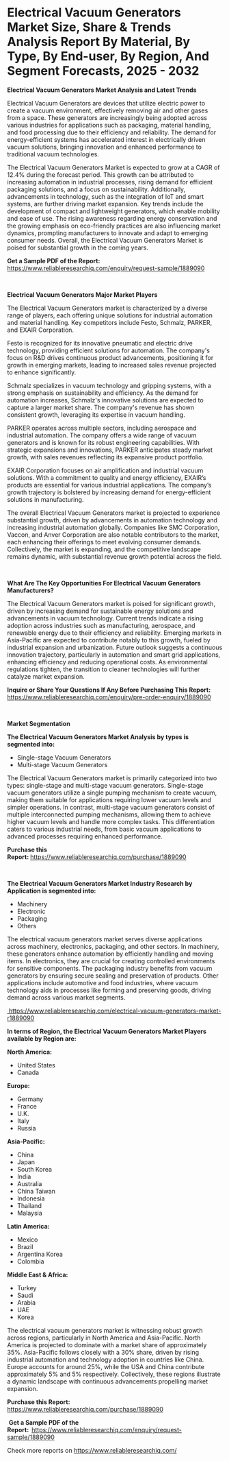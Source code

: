 <p><h1>Electrical Vacuum Generators Market Size, Share & Trends Analysis Report By Material, By Type, By End-user, By Region, And Segment Forecasts, 2025 - 2032</h1></p><p><strong>Electrical Vacuum Generators Market Analysis and Latest Trends</strong></p>
<p><p>Electrical Vacuum Generators are devices that utilize electric power to create a vacuum environment, effectively removing air and other gases from a space. These generators are increasingly being adopted across various industries for applications such as packaging, material handling, and food processing due to their efficiency and reliability. The demand for energy-efficient systems has accelerated interest in electrically driven vacuum solutions, bringing innovation and enhanced performance to traditional vacuum technologies.</p><p>The Electrical Vacuum Generators Market is expected to grow at a CAGR of 12.4% during the forecast period. This growth can be attributed to increasing automation in industrial processes, rising demand for efficient packaging solutions, and a focus on sustainability. Additionally, advancements in technology, such as the integration of IoT and smart systems, are further driving market expansion. Key trends include the development of compact and lightweight generators, which enable mobility and ease of use. The rising awareness regarding energy conservation and the growing emphasis on eco-friendly practices are also influencing market dynamics, prompting manufacturers to innovate and adapt to emerging consumer needs. Overall, the Electrical Vacuum Generators Market is poised for substantial growth in the coming years.</p></p>
<p><strong>Get a Sample PDF of the Report:&nbsp;</strong> <a href="https://www.reliableresearchiq.com/enquiry/request-sample/1889090?utm_campaign=1896&utm_medium=2&utm_source=Github&utm_content=ia&utm_term=14012025&utm_id=electrical-vacuum-generators">https://www.reliableresearchiq.com/enquiry/request-sample/1889090</a></p>
<p>&nbsp;</p>
<p><strong>Electrical Vacuum Generators Major Market Players</strong></p>
<p><p>The Electrical Vacuum Generators market is characterized by a diverse range of players, each offering unique solutions for industrial automation and material handling. Key competitors include Festo, Schmalz, PARKER, and EXAIR Corporation. </p><p>Festo is recognized for its innovative pneumatic and electric drive technology, providing efficient solutions for automation. The company's focus on R&D drives continuous product advancements, positioning it for growth in emerging markets, leading to increased sales revenue projected to enhance significantly. </p><p>Schmalz specializes in vacuum technology and gripping systems, with a strong emphasis on sustainability and efficiency. As the demand for automation increases, Schmalz's innovative solutions are expected to capture a larger market share. The company's revenue has shown consistent growth, leveraging its expertise in vacuum handling.</p><p>PARKER operates across multiple sectors, including aerospace and industrial automation. The company offers a wide range of vacuum generators and is known for its robust engineering capabilities. With strategic expansions and innovations, PARKER anticipates steady market growth, with sales revenues reflecting its expansive product portfolio.</p><p>EXAIR Corporation focuses on air amplification and industrial vacuum solutions. With a commitment to quality and energy efficiency, EXAIR’s products are essential for various industrial applications. The company’s growth trajectory is bolstered by increasing demand for energy-efficient solutions in manufacturing.</p><p>The overall Electrical Vacuum Generators market is projected to experience substantial growth, driven by advancements in automation technology and increasing industrial automation globally. Companies like SMC Corporation, Vaccon, and Anver Corporation are also notable contributors to the market, each enhancing their offerings to meet evolving consumer demands. Collectively, the market is expanding, and the competitive landscape remains dynamic, with substantial revenue growth potential across the field.</p></p>
<p>&nbsp;</p>
<p><strong>What Are The Key Opportunities For Electrical Vacuum Generators Manufacturers?</strong></p>
<p><p>The Electrical Vacuum Generators market is poised for significant growth, driven by increasing demand for sustainable energy solutions and advancements in vacuum technology. Current trends indicate a rising adoption across industries such as manufacturing, aerospace, and renewable energy due to their efficiency and reliability. Emerging markets in Asia-Pacific are expected to contribute notably to this growth, fueled by industrial expansion and urbanization. Future outlook suggests a continuous innovation trajectory, particularly in automation and smart grid applications, enhancing efficiency and reducing operational costs. As environmental regulations tighten, the transition to cleaner technologies will further catalyze market expansion.</p></p>
<p><strong>Inquire or Share Your Questions If Any Before Purchasing This Report:</strong> <a href="https://www.reliableresearchiq.com/enquiry/pre-order-enquiry/1889090?utm_campaign=1896&utm_medium=2&utm_source=Github&utm_content=ia&utm_term=14012025&utm_id=electrical-vacuum-generators">https://www.reliableresearchiq.com/enquiry/pre-order-enquiry/1889090</a></p>
<p>&nbsp;</p>
<p><strong>Market Segmentation</strong></p>
<p><strong>The Electrical Vacuum Generators Market Analysis by types is segmented into:</strong></p>
<p><ul><li>Single-stage Vacuum Generators</li><li>Multi-stage Vacuum Generators</li></ul></p>
<p><p>The Electrical Vacuum Generators market is primarily categorized into two types: single-stage and multi-stage vacuum generators. Single-stage vacuum generators utilize a single pumping mechanism to create vacuum, making them suitable for applications requiring lower vacuum levels and simpler operations. In contrast, multi-stage vacuum generators consist of multiple interconnected pumping mechanisms, allowing them to achieve higher vacuum levels and handle more complex tasks. This differentiation caters to various industrial needs, from basic vacuum applications to advanced processes requiring enhanced performance.</p></p>
<p><strong>Purchase this Report:&nbsp;</strong><a href="https://www.reliableresearchiq.com/purchase/1889090?utm_campaign=1896&utm_medium=2&utm_source=Github&utm_content=ia&utm_term=14012025&utm_id=electrical-vacuum-generators">https://www.reliableresearchiq.com/purchase/1889090</a></p>
<p>&nbsp;</p>
<p><strong>The Electrical Vacuum Generators Market Industry Research by Application is segmented into:</strong></p>
<p><ul><li>Machinery</li><li>Electronic</li><li>Packaging</li><li>Others</li></ul></p>
<p><p>The electrical vacuum generators market serves diverse applications across machinery, electronics, packaging, and other sectors. In machinery, these generators enhance automation by efficiently handling and moving items. In electronics, they are crucial for creating controlled environments for sensitive components. The packaging industry benefits from vacuum generators by ensuring secure sealing and preservation of products. Other applications include automotive and food industries, where vacuum technology aids in processes like forming and preserving goods, driving demand across various market segments.</p></p>
<p><a href="https://www.reliableresearchiq.com/electrical-vacuum-generators-market-r1889090?utm_campaign=1896&utm_medium=2&utm_source=Github&utm_content=ia&utm_term=14012025&utm_id=electrical-vacuum-generators">&nbsp;https://www.reliableresearchiq.com/electrical-vacuum-generators-market-r1889090</a></p>
<p><strong>In terms of Region, the Electrical Vacuum Generators Market Players available by Region are:</strong></p>
<p>
    <p> <strong> North America: </strong>
        <ul>
            <li>United States</li>
            <li>Canada</li>
        </ul>
        </p> 
    <p> <strong> Europe: </strong>
        <ul>
            <li>Germany</li>
            <li>France</li>
            <li>U.K.</li>
            <li>Italy</li>
            <li>Russia</li>
        </ul>
        </p> 
    <p> <strong> Asia-Pacific: </strong>
        <ul>
            <li>China</li>
            <li>Japan</li>
            <li>South Korea</li>
            <li>India</li>
            <li>Australia</li>
            <li>China Taiwan</li>
            <li>Indonesia</li>
            <li>Thailand</li>
            <li>Malaysia</li>
        </ul>
        </p> 
    <p> <strong> Latin America: </strong>
        <ul>
            <li>Mexico</li>
            <li>Brazil</li>
            <li>Argentina Korea</li>
            <li>Colombia</li>
        </ul>
        </p> 
    <p> <strong> Middle East & Africa: </strong>
        <ul>
            <li>Turkey</li>
            <li>Saudi</li>
            <li>Arabia</li>
            <li>UAE</li>
            <li>Korea</li>
        </ul>
    </p>
    </p>
<p><p>The electrical vacuum generators market is witnessing robust growth across regions, particularly in North America and Asia-Pacific. North America is projected to dominate with a market share of approximately 35%. Asia-Pacific follows closely with a 30% share, driven by rising industrial automation and technology adoption in countries like China. Europe accounts for around 25%, while the USA and China contribute approximately 5% and 5% respectively. Collectively, these regions illustrate a dynamic landscape with continuous advancements propelling market expansion.</p></p>
<p><strong>Purchase this Report: </strong><a href="https://www.reliableresearchiq.com/purchase/1889090?utm_campaign=1896&utm_medium=2&utm_source=Github&utm_content=ia&utm_term=14012025&utm_id=electrical-vacuum-generators">https://www.reliableresearchiq.com/purchase/1889090</a></p>
<p>&nbsp;<strong>Get a Sample PDF of the Report:&nbsp;&nbsp;</strong><a href="https://www.reliableresearchiq.com/enquiry/request-sample/1889090?utm_campaign=1896&utm_medium=2&utm_source=Github&utm_content=ia&utm_term=14012025&utm_id=electrical-vacuum-generators">https://www.reliableresearchiq.com/enquiry/request-sample/1889090</a></p>
<p><strong></strong></p>
<p>Check more reports on <a href="https://www.reliableresearchiq.com/?utm_campaign=1896&utm_medium=2&utm_source=Github&utm_content=ia&utm_term=14012025&utm_id=electrical-vacuum-generators">https://www.reliableresearchiq.com/</a></p>